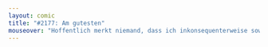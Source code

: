 ```yaml
---
layout: comic
title: "#2177: Am gutesten"
mouseover: "Hoffentlich merkt niemand, dass ich inkonsequenterweise sowohl einfache als auch doppelte Anführungsstriche verwendete."
---
```

